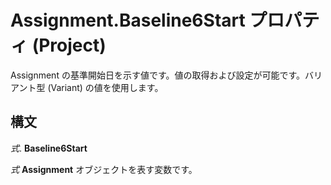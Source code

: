 
# Assignment.Baseline6Start プロパティ (Project)

Assignment の基準開始日を示す値です。値の取得および設定が可能です。バリアント型 (Variant) の値を使用します。


## 構文

 _式_. **Baseline6Start**

 _式_ **Assignment** オブジェクトを表す変数です。

